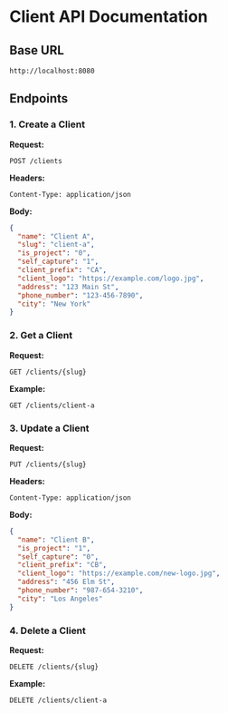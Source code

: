 # Client API Documentation

## Base URL

```
http://localhost:8080
```

## Endpoints

### 1. Create a Client

**Request:**

```
POST /clients
```

**Headers:**

```
Content-Type: application/json
```

**Body:**

```json
{
  "name": "Client A",
  "slug": "client-a",
  "is_project": "0",
  "self_capture": "1",
  "client_prefix": "CA",
  "client_logo": "https://example.com/logo.jpg",
  "address": "123 Main St",
  "phone_number": "123-456-7890",
  "city": "New York"
}
```

### 2. Get a Client

**Request:**

```
GET /clients/{slug}
```

**Example:**

```
GET /clients/client-a
```

### 3. Update a Client

**Request:**

```
PUT /clients/{slug}
```

**Headers:**

```
Content-Type: application/json
```

**Body:**

```json
{
  "name": "Client B",
  "is_project": "1",
  "self_capture": "0",
  "client_prefix": "CB",
  "client_logo": "https://example.com/new-logo.jpg",
  "address": "456 Elm St",
  "phone_number": "987-654-3210",
  "city": "Los Angeles"
}
```

### 4. Delete a Client

**Request:**

```
DELETE /clients/{slug}
```

**Example:**

```
DELETE /clients/client-a
```

